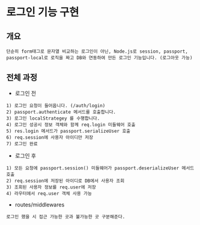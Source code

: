 # 로그인 기능 구현
## 개요
```
단순히 form태그로 문자열 비교하는 로그인이 아닌, Node.js로 session, passport, 
passport-local로 로직을 짜고 DB와 연동하여 만든 로그인 기능입니다. (로그아웃 가능)
```
## 전체 과정
* 로그인 전
```
1) 로그인 요청이 들어옵니다. (/auth/login)
2) passport.authenticate 메서드를 호출합니다.
3) 로그인 localStrategey 를 수행합니다.
4) 로그인 성공시 정보 객체와 함께 req.login 미들웨어 호출
5) res.login 메서드가 passport.serializeUser 호출
6) req.session에 사용자 아이디만 저장
7) 로그인 완료
```
* 로그인 후
```
1) 모든 요청에 passport.session() 미들웨어가 passport.deserializeUser 메서드 호출
2) req.session에 저장된 아이디로 DB에서 사용자 조회
3) 조회된 사용자 정보를 req.user에 저장
4) 라우터에서 req.user 객체 사용 가능
```
* routes/middlewares
```
로그인 했을 시 접근 가능한 곳과 불가능한 곳 구분해준다.
```
